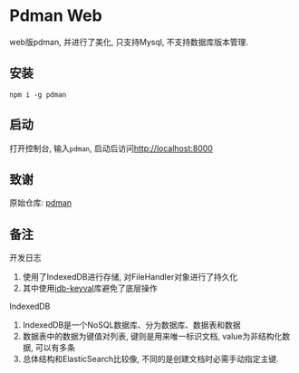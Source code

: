 # Pdman Web

web版pdman, 并进行了美化, 只支持Mysql, 不支持数据库版本管理.

## 安装
`npm i -g pdman`

## 启动

打开控制台, 输入`pdman`, 启动后访问[http://localhost:8000](http://localhost:8000)

## 致谢
原始仓库: [pdman](https://gitee.com/robergroup/pdman)

## 备注

开发日志
1. 使用了IndexedDB进行存储, 对FileHandler对象进行了持久化
2. 其中使用[idb-keyval](https://github.com/jakearchibald/idb-keyval)库避免了底层操作

IndexedDB
1. IndexedDB是一个NoSQL数据库、分为数据库、数据表和数据
2. 数据表中的数据为键值对列表, 键则是用来唯一标识文档, value为非结构化数据, 可以有多条
3. 总体结构和ElasticSearch比较像, 不同的是创建文档时必需手动指定主键.
